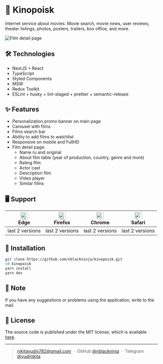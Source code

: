 # 🍿 Kinopoisk

Internet service about movies. Movie search, movie news, user reviews, theater listings, photos, posters, trailers, box office, and more.

![Film detail page](https://user-images.githubusercontent.com/36636599/164914463-aac46cd6-7abe-491a-8cfe-dbea183bf57e.png)

## 🛠 Technologies
- NextJS + React
- TypeScript
- Styled Components
- MSW
- Redux Toolkit
- ESLint + husky + lint-staged + prettier + semantic-release

## ✨ Features
- Personalization promo banner on main page
- Carousel with films
- Films search bar
- Ability to add films to watchlist
- Responsive on mobile and FullHD
- Film detail page:
  - Name ru and original
  - About film table (year of production, country, genre and more)
  - Rating film
  - Actor cast
  - Description film
  - Video player
  - Similar films

## 🖥 Support

| [<img src="https://raw.githubusercontent.com/alrra/browser-logos/master/src/edge/edge_48x48.png" alt="IE / Edge" width="24px" height="24px" />](http://godban.github.io/browsers-support-badges/)<br>Edge | [<img src="https://raw.githubusercontent.com/alrra/browser-logos/master/src/firefox/firefox_48x48.png" alt="Firefox" width="24px" height="24px" />](http://godban.github.io/browsers-support-badges/)<br>Firefox | [<img src="https://raw.githubusercontent.com/alrra/browser-logos/master/src/chrome/chrome_48x48.png" alt="Chrome" width="24px" height="24px" />](http://godban.github.io/browsers-support-badges/)<br>Chrome | [<img src="https://raw.githubusercontent.com/alrra/browser-logos/master/src/safari/safari_48x48.png" alt="Safari" width="24px" height="24px" />](http://godban.github.io/browsers-support-badges/)<br>Safari |
| --- | --- | --- | --- |
| last 2 versions | last 2 versions | last 2 versions | last 2 versions |

## 📝 Installation

```bash
git clone https://github.com/nblackninja/kinopoisk.git
cd kinopoisk
yarn install
yarn dev
```

## 💬 Note

If you have any suggestions or problems using the application, write to the
mail.

## 🔐 License

The source code is published under the MIT license, which is available [here](LICENSE).

---

> nikitayudin782@gmail.com &nbsp;&middot;&nbsp;
> GitHub [@nblackninja](https://github.com/с) &nbsp;&middot;&nbsp;
> Telegram [@yudinikita](https://t.me/yudinikita)

